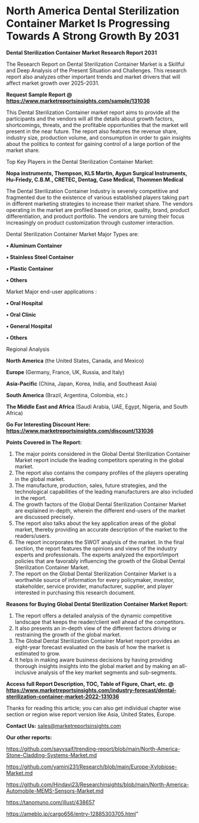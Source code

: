 # North America Dental Sterilization Container Market Is Progressing Towards A Strong Growth By 2031

<strong>Dental Sterilization Container Market Research Report 2031</strong>

The Research Report on Dental Sterilization Container Market is a Skillful and Deep Analysis of the Present Situation and Challenges. This research report also analyzes other important trends and market drivers that will affect market growth over 2025-2031.

<strong>Request Sample Report @ <a href=https://www.marketreportsinsights.com/sample/131036>https://www.marketreportsinsights.com/sample/131036</a></strong>

This Dental Sterilization Container market report aims to provide all the participants and the vendors will all the details about growth factors, shortcomings, threats, and the profitable opportunities that the market will present in the near future. The report also features the revenue share, industry size, production volume, and consumption in order to gain insights about the politics to contest for gaining control of a large portion of the market share.

Top Key Players in the Dental Sterilization Container Market:

<strong>Nopa instruments, Thempson, KLS Martin, Aygun Surgical Instruments, Hu-Friedy, C.B.M., CRETEC, Dentag, Case Medical, Thommen Medical</strong>

The Dental Sterilization Container Industry is severely competitive and fragmented due to the existence of various established players taking part in different marketing strategies to increase their market share. The vendors operating in the market are profiled based on price, quality, brand, product differentiation, and product portfolio. The vendors are turning their focus increasingly on product customization through customer interaction.

Dental Sterilization Container Market Major Types are:

<strong>• Aluminum Container

• Stainless Steel Container

• Plastic Container

• Others</strong>

Market Major end-user applications :

<strong>• Oral Hospital

• Oral Clinic

• General Hospital

• Others</strong>

Regional Analysis

</u><strong><b>North America</b></strong> (the United States, Canada, and Mexico)

<strong><b>Europe </b></strong>(Germany, France, UK, Russia, and Italy)

<strong><b>Asia-Pacific</b></strong> (China, Japan, Korea, India, and Southeast Asia)

<strong><b>South America</b></strong> (Brazil, Argentina, Colombia, etc.)

<strong><b>The Middle East and Africa</b></strong> (Saudi Arabia, UAE, Egypt, Nigeria, and South Africa)

<strong>Go For Interesting Discount Here: <a href=https://www.marketreportsinsights.com/discount/131036>https://www.marketreportsinsights.com/discount/131036</a></strong>

<strong>Points Covered in The Report:</strong>
<ol>
  <li>The major points considered in the Global Dental Sterilization Container Market report include the leading competitors operating in the global market.</li>
  <li>The report also contains the company profiles of the players operating in the global market.</li>
  <li>The manufacture, production, sales, future strategies, and the technological capabilities of the leading manufacturers are also included in the report.</li>
  <li>The growth factors of the Global Dental Sterilization Container Market are explained in-depth, wherein the different end-users of the market are discussed precisely.</li>
  <li>The report also talks about the key application areas of the global market, thereby providing an accurate description of the market to the readers/users.</li>
  <li>The report incorporates the SWOT analysis of the market. In the final section, the report features the opinions and views of the industry experts and professionals. The experts analyzed the export/import policies that are favorably influencing the growth of the Global Dental Sterilization Container Market.</li>
  <li>The report on the Global Dental Sterilization Container Market is a worthwhile source of information for every policymaker, investor, stakeholder, service provider, manufacturer, supplier, and player interested in purchasing this research document.</li>
</ol>
<strong>Reasons for Buying Global Dental Sterilization Container Market Report:</strong>

<ol>
  <li>The report offers a detailed analysis of the dynamic competitive landscape that keeps the reader/client well ahead of the competitors.</li>
  <li>It also presents an in-depth view of the different factors driving or restraining the growth of the global market.</li>
  <li>The Global Dental Sterilization Container Market report provides an eight-year forecast evaluated on the basis of how the market is estimated to grow.</li>
  <li>It helps in making aware business decisions by having providing thorough insights insights into the global market and by making an all-inclusive analysis of the key market segments and sub-segments.</li>
</ol>
<strong>Access full Report Description, TOC, Table of Figure, Chart, etc. @ <a href=https://www.marketreportsinsights.com/industry-forecast/dental-sterilization-container-market-2022-131036>https://www.marketreportsinsights.com/industry-forecast/dental-sterilization-container-market-2022-131036</a></strong>


Thanks for reading this article; you can also get individual chapter wise section or region wise report version like Asia, United States, Europe.

<strong>Contact Us:</strong>
sales@marketreportsinsights.com

<strong>Our other reports:</strong>

<a href=https://github.com/sayysaif/trending-report/blob/main/North-America-Stone-Cladding-Systems-Market.md>https://github.com/sayysaif/trending-report/blob/main/North-America-Stone-Cladding-Systems-Market.md</a>

<a href=https://github.com/yamini231/Research/blob/main/Europe-Xylobiose-Market.md>https://github.com/yamini231/Research/blob/main/Europe-Xylobiose-Market.md</a>

<a href=https://github.com/Hindavi23/Researchinsights/blob/main/North-America-Automobile-MEMS-Sensors-Market.md>https://github.com/Hindavi23/Researchinsights/blob/main/North-America-Automobile-MEMS-Sensors-Market.md</a>

<a href=https://tanomuno.com/illust/438657>https://tanomuno.com/illust/438657</a>

<a href=https://ameblo.jp/cargo656/entry-12885303705.html>https://ameblo.jp/cargo656/entry-12885303705.html</a>"
